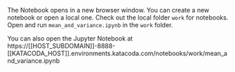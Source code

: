 
The Notebook opens in a new browser window. You can create a new notebook or open a local one. Check out the local folder `work` for notebooks. Open and run `mean_and_variance.ipynb` in the `work` folder.

You can also open the Jupyter Notebook at https://[[HOST_SUBDOMAIN]]-8888-[[KATACODA_HOST]].environments.katacoda.com/notebooks/work/mean_and_variance.ipynb